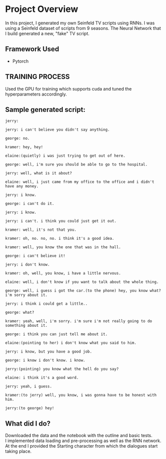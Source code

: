 # Project Overview

In this project, I generated my own Seinfeld TV scripts using RNNs. I was using a Seinfeld dataset of scripts from 9 seasons. The Neural Network that I build generated a new, "fake" TV script.
## Framework Used

* Pytorch

## TRAINING PROCESS

Used the GPU for training which supports cuda and tuned the hyperparameters accordingly.

## Sample generated script:
```
jerry:

jerry: i can't believe you didn't say anything.

george: no.

kramer: hey, hey!

elaine:(quietly) i was just trying to get out of here.

george: well, i'm sure you should be able to go to the hospital.

jerry: well, what is it about?

elaine: well, i just came from my office to the office and i didn't have any money.

jerry: i know.

george: i can't do it.

jerry: i know.

jerry: i can't. i think you could just get it out.

kramer: well, it's not that you.

kramer: oh, no. no, no. i think it's a good idea.

kramer: well, you know the one that was in the hall.

george: i can't believe it!

jerry: i don't know.

kramer: oh, well, you know, i have a little nervous.

elaine: well, i don't know if you want to talk about the whole thing.

george: well, i guess i got the car.(to the phone) hey, you know what? i'm sorry about it.

jerry: i think i could get a little..

george: what?

kramer: yeah, well, i'm sorry. i'm sure i'm not really going to do something about it.

george: i think you can just tell me about it.

elaine:(pointing to her) i don't know what you said to him.

jerry: i know, but you have a good job.

george: i know i don't know. i know.

jerry:(pointing) you know what the hell do you say?

elaine: i think it's a good word.

jerry: yeah, i guess.

kramer:(to jerry) well, you know, i was gonna have to be honest with him.

jerry:(to george) hey!
```

## What did I do?
Downloaded the data and the notebook with the outline and basic tests.   
I implemented data loading and pre-processing as well as the RNN network. 
At the end I provided the Starting character from which the dialogues start taking place.

